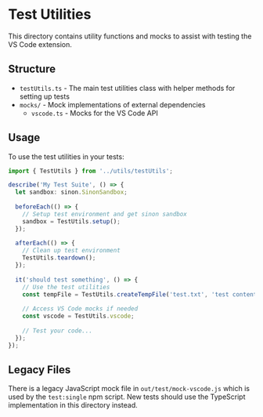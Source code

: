 # Test Utilities

This directory contains utility functions and mocks to assist with testing the VS Code extension.

## Structure

- `testUtils.ts` - The main test utilities class with helper methods for setting up tests
- `mocks/` - Mock implementations of external dependencies
  - `vscode.ts` - Mocks for the VS Code API

## Usage

To use the test utilities in your tests:

```typescript
import { TestUtils } from '../utils/testUtils';

describe('My Test Suite', () => {
  let sandbox: sinon.SinonSandbox;
  
  beforeEach(() => {
    // Setup test environment and get sinon sandbox
    sandbox = TestUtils.setup();
  });
  
  afterEach(() => {
    // Clean up test environment
    TestUtils.teardown();
  });
  
  it('should test something', () => {
    // Use the test utilities
    const tempFile = TestUtils.createTempFile('test.txt', 'test content');
    
    // Access VS Code mocks if needed
    const vscode = TestUtils.vscode;
    
    // Test your code...
  });
});
```

## Legacy Files

There is a legacy JavaScript mock file in `out/test/mock-vscode.js` which is used by the `test:single` npm script.
New tests should use the TypeScript implementation in this directory instead.
